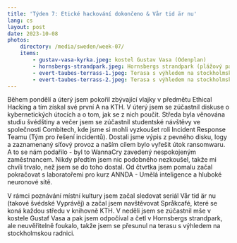 ```yaml
---
title: 'Týden 7: Etické hackování dokončeno & Vår tid är nu'
lang: cs
layout: post
date: 2023-10-08
photos:
    directory: /media/sweden/week-07/
    items:
        - gustav-vasa-kyrka.jpeg: kostel Gustav Vasa (Odenplan)
        - hornsbergs-strandpark.jpeg: Hornsbergs strandpark (plážový park Hornsberg)
        - evert-taubes-terrass-1.jpeg: Terasa s výhledem na stockholmskou radnici
        - evert-taubes-terrass-2.jpeg: Terasa s výhledem na stockholmskou radnici
---
```


Během pondělí a úterý jsem pokořil zbývající vlajky v předmětu Ethical Hacking a tím získal své první A na KTH. V úterý jsem se zúčastnil diskuse o kybernetických útocích a o tom, jak se z nich poučit. Středa byla věnována studiu švédštiny a večer jsem se zúčastnil studentské návštěvy ve společnosti Combitech, kde jsme si mohli vyzkoušet roli Incident Response Teamu (Tým pro řešení incidentů). Dostali jsme výpis z pevného disku, logy a zaznamenaný síťový provoz a naším cílem bylo vyřešit útok ransomwaru. A to se nám podařilo - byl to WannaCry zavedený nespokojeným zaměstnancem. Nikdy předtím jsem nic podobného nezkoušel, takže mi chvíli trvalo, než jsem se do toho dostal. Od čtvrtka jsem pomalu začal pokračovat s laboratořemi pro kurz ANNDA - Umělá inteligence a hluboké neuronové sítě.

V rámci poznávání místní kultury jsem začal sledovat seriál Vår tid är nu (takové švédské Vyprávěj) a začal jsem navštěvovat Språkcafé, které se koná každou středu v knihovně KTH. V neděli jsem se zúčastnil mše v kostele Gustaf Vasa a pak jsem odpočíval a četl v Hornsbergs strandpark, ale neuvěřitelně foukalo, takže jsem se přesunul na terasu s výhledem na stockholmskou radnici.